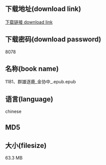 ## 下载地址(download link)
[下载链接 download link](https://voluble-croquembouche-d321dc.netlify.app/?s=1181%E3%80%81%E7%BE%A4%E9%9B%84%E9%80%90%E9%B9%BF_%E9%87%91%E5%8D%8F%E4%B8%AD_.epub)

## 下载密码(download password)
8078

## 名称(book name)
1181、群雄逐鹿_金协中_.epub.epub

## 语言(language)
chinese

## MD5


## 大小(filesize)
63.3 MB
